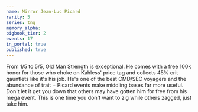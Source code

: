 ```yaml
---
name: Mirror Jean-Luc Picard
rarity: 5
series: tng
memory_alpha:
bigbook_tier: 2
events: 17
in_portal: true
published: true
---
```


From 1/5 to 5/5, Old Man Strength is exceptional. He comes with a free 100k honor for those who choke on Kahless' price tag and collects 45% crit gauntlets like it's his job. He's one of the best CMD/SEC voyagers and the abundance of trait + Picard events make middling bases far more useful. Don't let it get you down that others may have gotten him for free from his mega event. This is one time you don't want to zig while others zagged, just take him.
